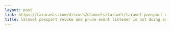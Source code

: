 ```yaml
---
layout: post
link: https://laracasts.com/discuss/channels/laravel/laravel-passport-revoke-and-prune-event-listener-is-not-doing-anything
title: laravel passport revoke and prune event listener is not doing anything
---
```

